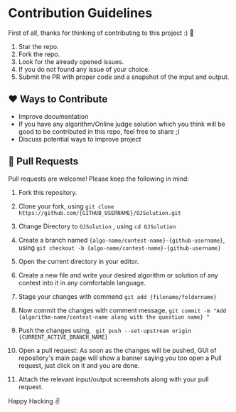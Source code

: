 
# Contribution Guidelines

First of all, thanks for thinking of contributing to this project :) 👏
<ol>
<li>Star the repo.</li>
<li>Fork the repo.</li>
<li>Look for the already opened issues. </li>
<li>If you do not found any issue of your choice. </li>
<li>Submit the PR with proper code and a snapshot of the input and output. </li>
</ol>


## ❤️ Ways to Contribute

- Improve documentation
- If you have any algorithm/Online judge solution which you think will be good to be contributed in this repo, feel free to share ;)
- Discuss potential ways to improve project

## 🎁 Pull Requests

Pull requests are welcome! Please keep the following in mind:

1. Fork this repository.

2. Clone your fork, using
    `git clone https://github.com/{GITHUB_USERNAME}/OJSolution.git`

3. Change Directory to `OJSolution` , using
    `cd OJSolution`

4. Create a branch named `{algo-name/contest-name}-{github-username}`, using
    `git checkout -b {algo-name/contest-name}-{github-username}`

5. Open the current directory in your editor.

6. Create a new file and write your desired algorithm or solution of any contest into it in any comfortable language. 
   
7. Stage your changes with commend `git add {filename/foldername}`

8. Now commit the changes with comment message,
    `git commit -m "Add {algorithm-name/contest-name along with the question name} "`

9. Push the changes using,
    ` git push --set-upstream origin {CURRENT_ACTIVE_BRANCH_NAME}`

10. Open a pull request: As soon as the changes will be pushed, GUI of repository's main page will show a banner saying you too open a Pull request, just click on it and you are done.

11. Attach the relevant input/output screenshots along with your pull request.

Happy Hacking ✌️
